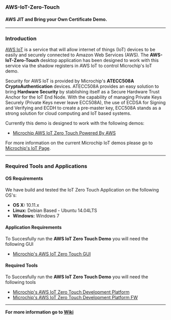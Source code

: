 ### AWS-IoT-Zero-Touch
#### AWS JIT and Bring your Own Certificate Demo.

---

### Introduction
[AWS IoT](http://aws.amazon.com/iot/) is a service that will allow internet of things (IoT) devices to be easily and securely connected to Amazon Web Services (AWS).  The __AWS-IoT-Zero-Touch__ desktop application has been designed to work with this service via the shadow registers in AWS IoT to control Microchip's IoT demo.

Security for AWS IoT is provided by Microchip's __ATECC508A CryptoAuthentication__ devices. ATECC508A provides an easy solution to bring __Hardware Security__ by stablishing itself as a Secure Hardware Trust Anchor for the IoT End Node. With the capability of managing Private Keys Securely (Private Keys never leave ECC508A), the use of ECDSA for Signing and Verifying and ECDH to create a pre-master key, ECC508A stands as a strong solution for cloud computing and IoT based systems.

Currently this demo is designed to work with the following demos:
- [Microchip AWS IoT Zero Touch Powered By AWS](https://github.com/MicrochipTech/aws-iot-firmware-pic32mz)

For more information on the current Microchip IoT demos please go to [Microchip's IoT Page](http://www.microchip.com/iot).

---

### Required Tools and Applications
#### OS Requirements
We have build and tested the IoT Zero Touch Application on the following OS's:
- __OS X:__ 10.11.x
- __Linux:__ Debian Based - Ubuntu 14.04LTS
- __Windows:__ Windows 7

#### Application Requirements 
To Succesfully run the __AWS IoT Zero Touch Demo__ you will need the following GUI
- [Microchip's AWS IoT Zero Touch GUI](https://github.com/MicrochipTech/AWS-IoT-Zero-Touch/tree/master/software/AWS-IoT-Zero-Touch-GUI)
 
#### Required Tools
To Succesfully run the __AWS IoT Zero Touch Demo__ you will need the following tools
- [Microchip's AWS IoT Zero Touch Development Platform](http://preview.atmel.com/tools/AT88CKECC-AWS-XSTK.aspx)
- [Microchip's AWS IoT Zero Touch Development Platform FW](https://github.com/MicrochipTech/AWS-IoT-Zero-Touch/tree/master/software/AWS-IoT-Zero-Touch-FW)

---

__For more information go to [Wiki](https://github.com/MicrochipTech/AWS-IoT-Zero-Touch/wiki)__
